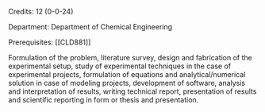 Credits: 12 (0-0-24)

Department: Department of Chemical Engineering

Prerequisites: [[CLD881]]

Formulation of the problem, literature survey, design and fabrication of the experimental setup, study of experimental techniques in the case of experimental projects, formulation of equations and analytical/numerical solution in case of modeling projects, development of software, analysis and interpretation of results, writing technical report, presentation of results and scientific reporting in form or thesis and presentation.